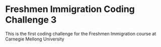 # Freshmen Immigration Coding Challenge 3

This is the first coding challenge for the Freshmen Immigration course at Carnegie Mellong University
